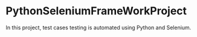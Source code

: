 # PythonSeleniumFrameWorkProject
In this project, test cases testing is automated using Python and Selenium.
